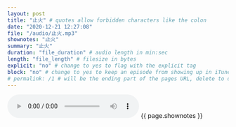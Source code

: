 ```yaml
---
layout: post
title: "止火" # quotes allow forbidden characters like the colon
date: "2020-12-21 12:27:08"
file: "/audio/止火.mp3"
shownotes: "止火"
summary: "止火"
duration: "file_duration" # audio length in min:sec
length: "file_length" # filesize in bytes
explicit: "no" # change to yes to flag with the explicit tag
block: "no" # change to yes to keep an episode from showing up in iTunes
# permalink: /1 # will be the ending part of the pages URL, delete to default to the title
---
```


<audio controls>
<source src="{{site.url}}{{site.baseurl}}{{ page.file }}" type="audio/x-mp3">
Your browser does not support the audio element.
</audio>
{{ page.shownotes }}
